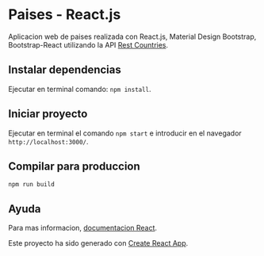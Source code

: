 # Paises - React.js

Aplicacion web de paises realizada con React.js, Material Design Bootstrap, Bootstrap-React utilizando la API [Rest Countries](http://restcountries.eu/).

## Instalar dependencias
Ejecutar en terminal comando: `npm install`.

## Iniciar proyecto
Ejecutar en terminal el comando `npm start` e introducir en el navegador `http://localhost:3000/`.

## Compilar para produccion
`npm run build`

## Ayuda
Para mas informacion, [documentacion React](https://reactjs.org/).

Este proyecto ha sido generado con [Create React App](https://github.com/facebook/create-react-app).